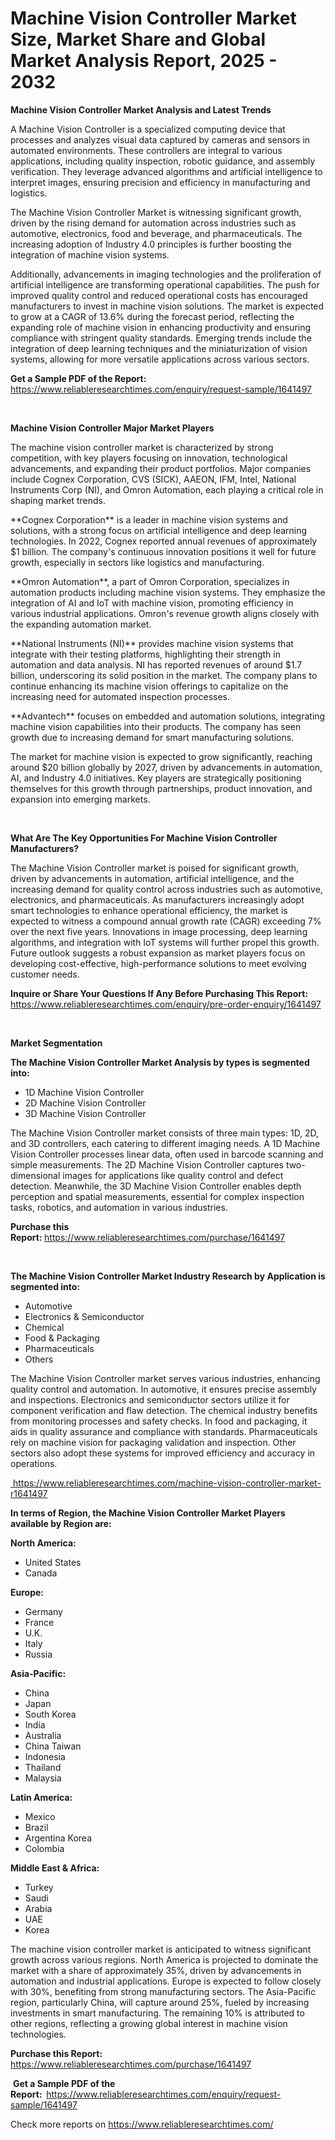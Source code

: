 <p><h1>Machine Vision Controller Market Size, Market Share and Global Market Analysis Report, 2025 - 2032</h1></p><p><strong>Machine Vision Controller Market Analysis and Latest Trends</strong></p>
<p><p>A Machine Vision Controller is a specialized computing device that processes and analyzes visual data captured by cameras and sensors in automated environments. These controllers are integral to various applications, including quality inspection, robotic guidance, and assembly verification. They leverage advanced algorithms and artificial intelligence to interpret images, ensuring precision and efficiency in manufacturing and logistics.</p><p>The Machine Vision Controller Market is witnessing significant growth, driven by the rising demand for automation across industries such as automotive, electronics, food and beverage, and pharmaceuticals. The increasing adoption of Industry 4.0 principles is further boosting the integration of machine vision systems.</p><p>Additionally, advancements in imaging technologies and the proliferation of artificial intelligence are transforming operational capabilities. The push for improved quality control and reduced operational costs has encouraged manufacturers to invest in machine vision solutions. The market is expected to grow at a CAGR of 13.6% during the forecast period, reflecting the expanding role of machine vision in enhancing productivity and ensuring compliance with stringent quality standards. Emerging trends include the integration of deep learning techniques and the miniaturization of vision systems, allowing for more versatile applications across various sectors.</p></p>
<p><strong>Get a Sample PDF of the Report:&nbsp;</strong> <a href="https://www.reliableresearchtimes.com/enquiry/request-sample/1641497?utm_campaign=2714&utm_medium=2&utm_source=Github&utm_content=ia&utm_term=11042025&utm_id=machine-vision-controller">https://www.reliableresearchtimes.com/enquiry/request-sample/1641497</a></p>
<p>&nbsp;</p>
<p><strong>Machine Vision Controller Major Market Players</strong></p>
<p><p>The machine vision controller market is characterized by strong competition, with key players focusing on innovation, technological advancements, and expanding their product portfolios. Major companies include Cognex Corporation, CVS (SICK), AAEON, IFM, Intel, National Instruments Corp (NI), and Omron Automation, each playing a critical role in shaping market trends.</p><p>**Cognex Corporation** is a leader in machine vision systems and solutions, with a strong focus on artificial intelligence and deep learning technologies. In 2022, Cognex reported annual revenues of approximately $1 billion. The company's continuous innovation positions it well for future growth, especially in sectors like logistics and manufacturing.</p><p>**Omron Automation**, a part of Omron Corporation, specializes in automation products including machine vision systems. They emphasize the integration of AI and IoT with machine vision, promoting efficiency in various industrial applications. Omron's revenue growth aligns closely with the expanding automation market.</p><p>**National Instruments (NI)** provides machine vision systems that integrate with their testing platforms, highlighting their strength in automation and data analysis. NI has reported revenues of around $1.7 billion, underscoring its solid position in the market. The company plans to continue enhancing its machine vision offerings to capitalize on the increasing need for automated inspection processes.</p><p>**Advantech** focuses on embedded and automation solutions, integrating machine vision capabilities into their products. The company has seen growth due to increasing demand for smart manufacturing solutions.</p><p>The market for machine vision is expected to grow significantly, reaching around $20 billion globally by 2027, driven by advancements in automation, AI, and Industry 4.0 initiatives. Key players are strategically positioning themselves for this growth through partnerships, product innovation, and expansion into emerging markets.</p></p>
<p>&nbsp;</p>
<p><strong>What Are The Key Opportunities For Machine Vision Controller Manufacturers?</strong></p>
<p><p>The Machine Vision Controller market is poised for significant growth, driven by advancements in automation, artificial intelligence, and the increasing demand for quality control across industries such as automotive, electronics, and pharmaceuticals. As manufacturers increasingly adopt smart technologies to enhance operational efficiency, the market is expected to witness a compound annual growth rate (CAGR) exceeding 7% over the next five years. Innovations in image processing, deep learning algorithms, and integration with IoT systems will further propel this growth. Future outlook suggests a robust expansion as market players focus on developing cost-effective, high-performance solutions to meet evolving customer needs.</p></p>
<p><strong>Inquire or Share Your Questions If Any Before Purchasing This Report:</strong> <a href="https://www.reliableresearchtimes.com/enquiry/pre-order-enquiry/1641497?utm_campaign=2714&utm_medium=2&utm_source=Github&utm_content=ia&utm_term=11042025&utm_id=machine-vision-controller">https://www.reliableresearchtimes.com/enquiry/pre-order-enquiry/1641497</a></p>
<p>&nbsp;</p>
<p><strong>Market Segmentation</strong></p>
<p><strong>The Machine Vision Controller Market Analysis by types is segmented into:</strong></p>
<p><ul><li>1D Machine Vision Controller</li><li>2D Machine Vision Controller</li><li>3D Machine Vision Controller</li></ul></p>
<p><p>The Machine Vision Controller market consists of three main types: 1D, 2D, and 3D controllers, each catering to different imaging needs. A 1D Machine Vision Controller processes linear data, often used in barcode scanning and simple measurements. The 2D Machine Vision Controller captures two-dimensional images for applications like quality control and defect detection. Meanwhile, the 3D Machine Vision Controller enables depth perception and spatial measurements, essential for complex inspection tasks, robotics, and automation in various industries.</p></p>
<p><strong>Purchase this Report:&nbsp;</strong><a href="https://www.reliableresearchtimes.com/purchase/1641497?utm_campaign=2714&utm_medium=2&utm_source=Github&utm_content=ia&utm_term=11042025&utm_id=machine-vision-controller">https://www.reliableresearchtimes.com/purchase/1641497</a></p>
<p>&nbsp;</p>
<p><strong>The Machine Vision Controller Market Industry Research by Application is segmented into:</strong></p>
<p><ul><li>Automotive</li><li>Electronics & Semiconductor</li><li>Chemical</li><li>Food & Packaging</li><li>Pharmaceuticals</li><li>Others</li></ul></p>
<p><p>The Machine Vision Controller market serves various industries, enhancing quality control and automation. In automotive, it ensures precise assembly and inspections. Electronics and semiconductor sectors utilize it for component verification and flaw detection. The chemical industry benefits from monitoring processes and safety checks. In food and packaging, it aids in quality assurance and compliance with standards. Pharmaceuticals rely on machine vision for packaging validation and inspection. Other sectors also adopt these systems for improved efficiency and accuracy in operations.</p></p>
<p><a href="https://www.reliableresearchtimes.com/machine-vision-controller-market-r1641497?utm_campaign=2714&utm_medium=2&utm_source=Github&utm_content=ia&utm_term=11042025&utm_id=machine-vision-controller">&nbsp;https://www.reliableresearchtimes.com/machine-vision-controller-market-r1641497</a></p>
<p><strong>In terms of Region, the Machine Vision Controller Market Players available by Region are:</strong></p>
<p>
    <p> <strong> North America: </strong>
        <ul>
            <li>United States</li>
            <li>Canada</li>
        </ul>
        </p> 
    <p> <strong> Europe: </strong>
        <ul>
            <li>Germany</li>
            <li>France</li>
            <li>U.K.</li>
            <li>Italy</li>
            <li>Russia</li>
        </ul>
        </p> 
    <p> <strong> Asia-Pacific: </strong>
        <ul>
            <li>China</li>
            <li>Japan</li>
            <li>South Korea</li>
            <li>India</li>
            <li>Australia</li>
            <li>China Taiwan</li>
            <li>Indonesia</li>
            <li>Thailand</li>
            <li>Malaysia</li>
        </ul>
        </p> 
    <p> <strong> Latin America: </strong>
        <ul>
            <li>Mexico</li>
            <li>Brazil</li>
            <li>Argentina Korea</li>
            <li>Colombia</li>
        </ul>
        </p> 
    <p> <strong> Middle East & Africa: </strong>
        <ul>
            <li>Turkey</li>
            <li>Saudi</li>
            <li>Arabia</li>
            <li>UAE</li>
            <li>Korea</li>
        </ul>
    </p>
    </p>
<p><p>The machine vision controller market is anticipated to witness significant growth across various regions. North America is projected to dominate the market with a share of approximately 35%, driven by advancements in automation and industrial applications. Europe is expected to follow closely with 30%, benefiting from strong manufacturing sectors. The Asia-Pacific region, particularly China, will capture around 25%, fueled by increasing investments in smart manufacturing. The remaining 10% is attributed to other regions, reflecting a growing global interest in machine vision technologies.</p></p>
<p><strong>Purchase this Report: </strong><a href="https://www.reliableresearchtimes.com/purchase/1641497?utm_campaign=2714&utm_medium=2&utm_source=Github&utm_content=ia&utm_term=11042025&utm_id=machine-vision-controller">https://www.reliableresearchtimes.com/purchase/1641497</a></p>
<p>&nbsp;<strong>Get a Sample PDF of the Report:&nbsp;&nbsp;</strong><a href="https://www.reliableresearchtimes.com/enquiry/request-sample/1641497?utm_campaign=2714&utm_medium=2&utm_source=Github&utm_content=ia&utm_term=11042025&utm_id=machine-vision-controller">https://www.reliableresearchtimes.com/enquiry/request-sample/1641497</a></p>
<p><strong></strong></p>
<p>Check more reports on <a href="https://www.reliableresearchtimes.com/?utm_campaign=2714&utm_medium=2&utm_source=Github&utm_content=ia&utm_term=11042025&utm_id=machine-vision-controller">https://www.reliableresearchtimes.com/</a></p>